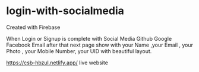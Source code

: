 # login-with-socialmedia
Created with Firebase


When Login or Signup is complete with Social Media Github Google Facebook Email  after that next page show with your Name ,your Email , your Photo , your Mobile Number, your UID with beautiful layout.

https://csb-hbzul.netlify.app/                     live website
